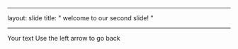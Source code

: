 _ _ _
layout: slide
title: " welcome to our second slide! "
_ _ _
Your text
Use the left arrow to go back


